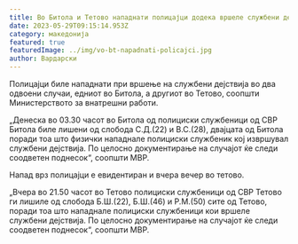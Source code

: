 ```yaml
---
title: Во Битола и Тетово нападнати полицајци додека вршеле службени дејства
date: 2023-05-29T09:15:14.953Z
category: македонија
featured: true
featuredImage: ../img/vo-bt-napadnati-policajci.jpg
author: Вардарски
---
```

<!--StartFragment-->

Полицајци биле нападнати при вршење на службени дејствија во два одвоени случаи, едниот во Битола, а другиот во Тетово, соопшти Министерството за внатрешни работи.

„Денеска во 03.30 часот во Битола од полициски службеници од СВР Битола биле лишени од слобода С.Д.(22) и В.С.(28), двајцата од Битола поради тоа што физички нападнале полициски службеник кој извршувал службени дејствија. По целосно документирање на случајот ќе следи соодветен поднесок“, соопшти МВР.

Напад врз полицајци е евидентиран и вчера вечер во тетово.

„Вчера во 21.50 часот во Тетово полициски службеници од СВР Тетово ги лишиле од слобода Б.Ш.(22), Б.Ш.(46) и Р.М.(50) сите од Тетово, поради тоа што нападнале полициски службеници кои вршеле службени дејствија. По целосно документирање на случајот ќе следи соодветен поднесок“, соопшти МВР.

<!--EndFragment-->